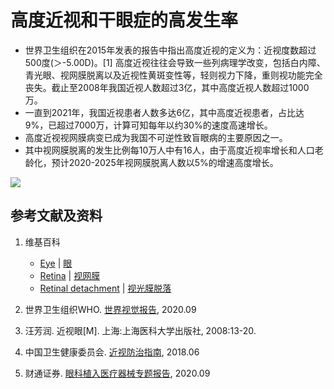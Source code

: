 # 高度近视和干眼症的高发生率

- 世界卫生组织在2015年发表的报告中指出高度近视的定义为：近视度数超过500度(＞-5.00D)。[1] 高度近视往往会导致一些列病理学改变，包括白内障、青光眼、视网膜脱离以及近视性黄斑变性等，轻则视力下降，重则视功能完全丧失。截止至2008年我国近视人数超过3亿，其中高度近视人数超过1000万。
- 一直到2021年，我国近视患者人数多达6亿，其中高度近视患者，占比达9%，已超过7000万，计算可知每年以约30%的速度高速增长。
- 高度近视视网膜病变已成为我国不可逆性致盲眼病的主要原因之一。
- 其中视网膜脱离的发生比例每10万人中有16人，由于高度近视率增长和人口老龄化，预计2020-2025年视网膜脱离人数以5%的增速高度增长。

![](/images/理解手机时代人类学习和工作面临的困境/高度近视和干眼症的高发生率/1a1.jpg)

## 参考文献及资料

1. 维基百科
	- [Eye](https://en.wikipedia.org/wiki/Eye) | [眼](https://zh.wikipedia.org/wiki/%E7%9C%BC)
	- [Retina](https://en.wikipedia.org/wiki/Retina) | [视网膜](https://zh.wikipedia.org/wiki/%E8%A7%86%E7%BD%91%E8%86%9C)
	- [Retinal detachment](https://en.wikipedia.org/wiki/Retinal_detachment) | [视光膜脱落](https://zh.wikipedia.org/wiki/%E8%A7%86%E7%BD%91%E8%86%9C%E8%84%B1%E8%90%BD)

2. 世界卫生组织WHO. [世界视觉报告](https://apps.who.int/iris/bitstream/handle/10665/328717/9789240008564-chi.pdf), 2020.09
3. 汪芳润. 近视眼[M]. 上海:上海医科大学出版社, 2008:13-20.
4. 中国卫生健康委员会. [近视防治指南](http://www.nhc.gov.cn/yzygj/s7652/201806/41974899de984947b8faef92a15e9172.shtml), 2018.06
5. 财通证券. [眼科植入医疗器械专题报告](https://pdf.dfcfw.com/pdf/H3_AP202009231416468572_1.pdf?1600877149000.pdf), 2020.09



